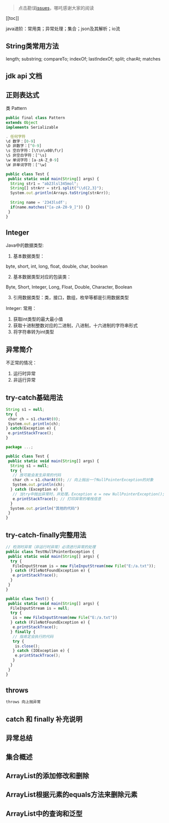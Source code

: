 > 点击勘误[issues](https://github.com/webVueBlog/learn-web/issues)，哪吒感谢大家的阅读

[[toc]]

java进阶：常用类；异常处理；集合；json及其解析；io流

## String类常用方法

length; substring; compareTo; indexOf; lastIndexOf; split; charAt; matches

## jdk api 文档

## 正则表达式

类 Pattern

```js
public final class Pattern
extends Object
implements Serializable
```

```js
. 任何字符
\d 数字：[0-9]
\D 非数字：[^0-9]
\s 空白字符：[\t\n\x0B\f\r]
\S 非空白字符：[^\s]
\w 单词字符：[a-zA-Z_0-9]
\W 非单词字符：[^\w]
```

```js
public class Test {
 public static void main(String[] args) {
  String str1 = "ab23lsl345mol";
  String[] strArr = str1.split("\\d{2,3}");
  System.out.println(Arrays.toString(strArr));
  
  String name = '2343lsdf';
  if(name.matches("[a-zA-Z0-9_]")) {}
 }
}
```

## Integer

Java中的数据类型:

1. 基本数据类型：

byte, short, int, long, float, double, char, boolean

2. 基本数据类型对应的包装类：

Byte, Short, Integer, Long, Float, Double, Character, Boolean

3. 引用数据类型：类，接口，数组，枚举等都是引用数据类型

Integer: 常用：

1. 获取int类型的最大最小值
2. 获取十进制整数对应的二进制，八进制，十六进制的字符串形式
3. 将字符串转为int类型

## 异常简介

不正常的情况：

1. 运行时异常
2. 非运行异常

## try-catch基础用法

```js
String s1 = null;
try {
 char ch = s1.charAt(0);
 System.out.println(ch);
} catch(Exception e) {
 e.printStackTrace();
}
```

```js
package ...;

public class Test {
 public static void main(String[] args) {
  String s1 = null;
  try {
   // 放可能会发生异常的代码
   char ch = s1.charAt(0); // 向上抛出一个NullPointerException的对象
   System.out.println(ch);
  } catch (Exception e) {
   // 当try中抛出异常时，并处理。Exception e = new NullPointerException();
   e.printStackTrace(); // 打印异常的堆栈信息
  }
  System.out.println("其他的代码")
 }
}
```

## try-catch-finally完整用法

```js
// 检测时异常（非运行时异常）必须进行异常的处理
public class TestNullPointerException {
 public static void main(String[] args) {
  try {
   FileInputStream is = new FileInputStream(new File("E:/a.txt"));
  } catch (FIleNotFoundException e) {
   e.printStackTrace();
  }
 }
}
```

```js
public class Test() {
 public static void main(String[] args) {
  FileInputStream is = null;
  try {
   is = new FileInputStream(new File("E:/a.txt"))
  } catch (FileNotFoundException e) {
   e.printStackTrace();
  } finally {
   // 指肯定会执行的代码
   try {
    is.close();
   } catch (IOException e) {
    e.printStackTrace();
   }
  }
 }
}
```

## throws

```js
throws 向上抛异常
```

## catch 和 finally 补充说明

## 异常总结

## 集合概述

## ArrayList的添加修改和删除

## ArrayList根据元素的equals方法来删除元素

## ArrayList中的查询和泛型
















